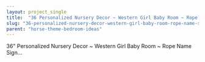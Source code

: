 ```yaml
---
layout: project_single
title:  "36 Personalized Nursery Decor ~ Western Girl Baby Room ~ Rope Name Sign…"
slug: "36-personalized-nursery-decor-western-girl-baby-room-rope-name-sign"
parent: "horse-theme-bedroom-ideas"
---
```

36" Personalized Nursery Decor ~ Western Girl Baby Room ~ Rope Name Sign…